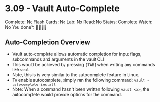 # 3.09 - Vault Auto-Complete

Complete: No
Flash Cards: No
Lab: No
Read: No
Status: Complete
Watch: No
You done?: 🌚🌚🌚🌚

## Auto-Completion Overview

- Vault auto-complete allows automatic completion for input flags, subcommands and arguments in the vault CLI
- This would be achieved by pressing `[TAB]` when writing any commands like `seal`
- Note, this is is very similar to the autocomplete feature in Linux.
- To enable autocomplete, simply run the following command: `vault -autocomplete-install`
- Note: When a command hasn't been written following `vault <x>`, the autocomplete would provide options for the command.